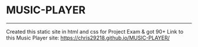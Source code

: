 # MUSIC-PLAYER
--------------

Created this static site in html and css for Project Exam & got 90+
Link to this Music Player site: https://chris29218.github.io/MUSIC-PLAYER/
